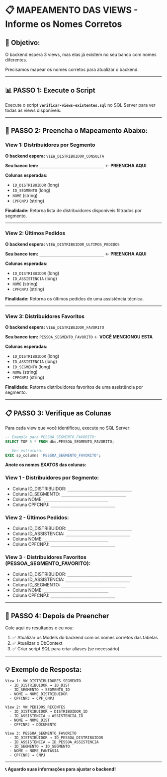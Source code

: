 # 📋 MAPEAMENTO DAS VIEWS - Informe os Nomes Corretos

## 🎯 Objetivo:

O backend espera 3 views, mas elas já existem no seu banco com nomes diferentes.

Precisamos mapear os nomes corretos para atualizar o backend.

---

## 📊 PASSO 1: Execute o Script

Execute o script **`verificar-views-existentes.sql`** no SQL Server para ver todas as views disponíveis.

---

## 📝 PASSO 2: Preencha o Mapeamento Abaixo:

### View 1: Distribuidores por Segmento

**O backend espera:** `VIEW_DISTRIBUIDOR_CONSULTA`

**Seu banco tem:** `_____________________________` ← **PREENCHA AQUI**

**Colunas esperadas:**
- `ID_DISTRIBUIDOR` (long)
- `ID_SEGMENTO` (long)
- `NOME` (string)
- `CPFCNPJ` (string)

**Finalidade:** Retorna lista de distribuidores disponíveis filtrados por segmento.

---

### View 2: Últimos Pedidos

**O backend espera:** `VIEW_DISTRIBUIDOR_ULTIMOS_PEDIDOS`

**Seu banco tem:** `_____________________________` ← **PREENCHA AQUI**

**Colunas esperadas:**
- `ID_DISTRIBUIDOR` (long)
- `ID_ASSISTENCIA` (long)
- `NOME` (string)
- `CPFCNPJ` (string)

**Finalidade:** Retorna os últimos pedidos de uma assistência técnica.

---

### View 3: Distribuidores Favoritos

**O backend espera:** `VIEW_DISTRIBUIDOR_FAVORITO`

**Seu banco tem:** `PESSOA_SEGMENTO_FAVORITO` ← **VOCÊ MENCIONOU ESTA**

**Colunas esperadas:**
- `ID_DISTRIBUIDOR` (long)
- `ID_ASSISTENCIA` (long)
- `ID_SEGMENTO` (long)
- `NOME` (string)
- `CPFCNPJ` (string)

**Finalidade:** Retorna distribuidores favoritos de uma assistência por segmento.

---

## 📋 PASSO 3: Verifique as Colunas

Para cada view que você identificou, execute no SQL Server:

```sql
-- Exemplo para PESSOA_SEGMENTO_FAVORITO:
SELECT TOP 5 * FROM dbo.PESSOA_SEGMENTO_FAVORITO;

-- Ver estrutura:
EXEC sp_columns 'PESSOA_SEGMENTO_FAVORITO';
```

**Anote os nomes EXATOS das colunas:**

### View 1 - Distribuidores por Segmento:
- Coluna ID_DISTRIBUIDOR: `_____________________________`
- Coluna ID_SEGMENTO: `_____________________________`
- Coluna NOME: `_____________________________`
- Coluna CPFCNPJ: `_____________________________`

### View 2 - Últimos Pedidos:
- Coluna ID_DISTRIBUIDOR: `_____________________________`
- Coluna ID_ASSISTENCIA: `_____________________________`
- Coluna NOME: `_____________________________`
- Coluna CPFCNPJ: `_____________________________`

### View 3 - Distribuidores Favoritos (PESSOA_SEGMENTO_FAVORITO):
- Coluna ID_DISTRIBUIDOR: `_____________________________`
- Coluna ID_ASSISTENCIA: `_____________________________`
- Coluna ID_SEGMENTO: `_____________________________`
- Coluna NOME: `_____________________________`
- Coluna CPFCNPJ: `_____________________________`

---

## 🚀 PASSO 4: Depois de Preencher

Cole aqui os resultados e eu vou:

1. ✅ Atualizar os Models do backend com os nomes corretos das tabelas
2. ✅ Atualizar o DbContext
3. ✅ Criar script SQL para criar aliases (se necessário)

---

## 💡 Exemplo de Resposta:

```
View 1: VW_DISTRIBUIDORES_SEGMENTO
  - ID_DISTRIBUIDOR → ID_DIST
  - ID_SEGMENTO → SEGMENTO_ID
  - NOME → NOME_DISTRIBUIDOR
  - CPFCNPJ → CPF_CNPJ

View 2: VW_PEDIDOS_RECENTES
  - ID_DISTRIBUIDOR → DISTRIBUIDOR_ID
  - ID_ASSISTENCIA → ASSISTENCIA_ID
  - NOME → NOME_DIST
  - CPFCNPJ → DOCUMENTO

View 3: PESSOA_SEGMENTO_FAVORITO
  - ID_DISTRIBUIDOR → ID_PESSOA_DISTRIBUIDOR
  - ID_ASSISTENCIA → ID_PESSOA_ASSISTENCIA
  - ID_SEGMENTO → ID_SEGMENTO
  - NOME → NOME_FANTASIA
  - CPFCNPJ → CNPJ
```

---

**📞 Aguardo suas informações para ajustar o backend!**
